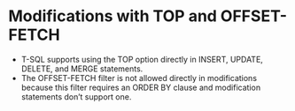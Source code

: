 # Modifications with TOP and OFFSET-FETCH

* T-SQL supports using the TOP option directly in INSERT, UPDATE, DELETE, and MERGE statements.
* The OFFSET-FETCH filter is not allowed directly in modifications because this filter requires an ORDER BY clause and modification statements don’t support one.

